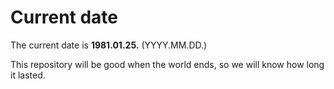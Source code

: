 # Current date

The current date is **1981.01.25.** (YYYY.MM.DD.)

This repository will be good when the world ends, so we will know how long it lasted.